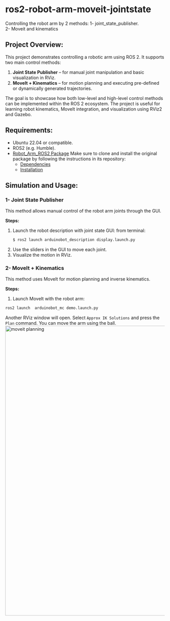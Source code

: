 # ros2-robot-arm-moveit-jointstate
Controlling the robot arm by 2 methods:
1-  joint_state_publisher.  
2- Moveit and kinematics

## Project Overview: 
This project demonstrates controlling a robotic arm using ROS 2. It supports two main control methods:
1. **Joint State Publisher** – for manual joint manipulation and basic visualization in RViz.
2. **MoveIt + Kinematics** – for motion planning and executing pre-defined or dynamically generated trajectories.
   
The goal is to showcase how both low-level and high-level control methods can be implemented within the ROS 2 ecosystem. The project is useful for learning robot kinematics, MoveIt integration, and visualization using RViz2 and Gazebo.

## Requirements:
- Ubuntu 22.04 or compatible.
- ROS2 (e.g. Humble).
- [Robot_Arm_ROS2 Package](https://github.com/Mjd0001/Robot_Arm_ROS2) Make sure to clone and install the original package by following the instructions in its repository:
    - [Dependencies](https://github.com/Mjd0001/Robot_Arm_ROS2?tab=readme-ov-file#dependencies)
    - [Installation](https://github.com/Mjd0001/Robot_Arm_ROS2?tab=readme-ov-file#installation)
 

## Simulation and Usage:

### 1- Joint State Publisher
This method allows manual control of the robot arm joints through the GUI.

**Steps:**
1. Launch the robot description with joint state GUI:
from terminal: 
   ```bash
   $ ros2 launch arduinobot_description display.launch.py
   ```
2. Use the sliders in the GUI to move each joint.
3. Visualize the motion in RViz.


### 2- MoveIt + Kinematics
This method uses MoveIt for motion planning and inverse kinematics.

**Steps:**
1. Launch MoveIt with the robot arm:
```bash
ros2 launch  arduinobot_mc demo.launch.py
```
Another RViz window will open. Select `Approx IK Solutions` and press the `Plan` command. You can move the arm using the ball.<img width="1220" height="914" alt="moveit planning" src="https://github.com/user-attachments/assets/638a5499-cff7-48e7-b5db-5ef44521f544" />


